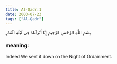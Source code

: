 ```yaml
---
title: Al-Qadr:1
date: 2003-07-23
tags: ["Al-Qadr"]
---
```

بِسْمِ اللَّهِ الرَّحْمَٰنِ الرَّحِيمِ إِنَّا أَنْزَلْنَاهُ فِي لَيْلَةِ الْقَدْرِ
### meaning: 
Indeed We sent it down on the Night of Ordainment.
